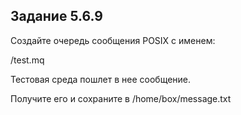 ## Задание 5.6.9

Создайте очередь сообщения POSIX с именем:

/test.mq

Тестовая среда пошлет в нее сообщение.

Получите его и сохраните в /home/box/message.txt

